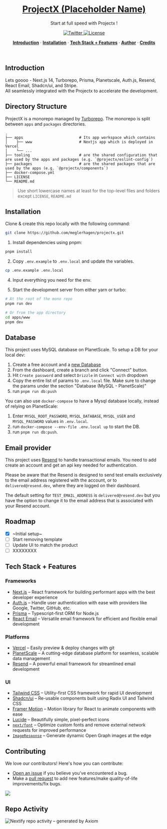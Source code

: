 <a href="https://projectx-eight-gilt.vercel.app/">
  <h1 align="center">ProjectX (Placeholder Name)</h1>
</a>

<p align="center">
  Start at full speed with Projectx !
</p>

<p align="center">
  <a href="https://twitter.com/placeholder">
    <img src="https://img.shields.io/twitter/follow/Projectx?style=flat&label=%40projectxy&logo=twitter&color=0bf&logoColor=fff" alt="Twitter" />
  </a>
  <a href="https://github.com/meglerhagen/projectx/blob/main/LICENSE">
    <img src="https://img.shields.io/github/license/meglerhagen/projectx?label=license&logo=github&color=f80&logoColor=fff" alt="License" />
  </a>
</p>

<p align="center">
  <a href="#introduction"><strong>Introduction</strong></a> ·
  <a href="#installation"><strong>Installation</strong></a> ·
  <a href="#tech-stack--features"><strong>Tech Stack + Features</strong></a> ·
  <a href="#author"><strong>Author</strong></a> ·
  <a href="#contributing"><strong>Credits</strong></a>
</p>
<br/>

## Introduction

Lets goooo - Next.js 14, Turborepo, Prisma, Planetscale, Auth.js, Resend, React Email, Shadcn/ui, and Stripe.
<br/>
All seamlessly integrated with the Projectx to accelerate the development.

## Directory Structure

ProjectX is a monorepo managed by [Turborepo](https://turbo.build/repo). The monorepo is split between `apps` and `packages` directories.

    .
    ├── apps                         # Its app workspace which contains 
    │    ├── www                     # Nextjs app which is deployed in Vercel       
    │    └── ...                                      
    ├── tooling                      # are the shared configuration that are used by the apps and packages (e.g. `@projectx/eslint-config`)
    ├── packages                     # are the shared packages that are used by the apps (e.g. `@projectx/components`)
    ├── docker-compose.yml                  
    ├── LICENSE
    └── README.md

> Use short lowercase names at least for the top-level files and folders except
> `LICENSE`, `README.md`

## Installation

Clone & create this repo locally with the following command:

```bash
git clone https://github.com/meglerhagen/projectx.git
```

1. Install dependencies using pnpm:

```sh
pnpm install
```

2. Copy `.env.example` to `.env.local` and update the variables.

```sh
cp .env.example .env.local
```

4. Input everything you need for the env.

5. Start the development server from either yarn or turbo:

```sh
# At the root of the mono repo
pnpm run dev

# Or from the app directory
cd apps/www
pnpm dev
```

## Database

This project uses MySQL database on PlanetScale. To setup a DB for your local dev:

1. Create a free account and a [new Database](https://planetscale.com/docs/tutorials/planetscale-quick-start-guide#create-a-database)
2. From the dashboard, create a branch and click "Connect" button.
3. Hit `Create password` and select `Drizzle` in `Connect with` dropdown
4. Copy the entire list of params to `.env.local` file. Make sure to change the params under the section "Database (MySQL - PlanetScale)"
5. run `pnpm run db:push`

You can also use `docker-compose` to have a Mysql database locally, instead of relying on PlanetScale:

1. Enter `MYSQL_ROOT_PASSWORD`, `MYSQL_DATABASE`, `MYSQL_USER` and `MYSQL_PASSWORD` values in `.env.local`.
2. run `docker-compose --env-file .env.local up` to start the DB.
3. run `pnpm run db:push`.

## Email provider

This project uses [Resend](https://resend.com/) to handle transactional emails. You need to add create an account and get an api key needed for authentication.

Please be aware that the Resend is designed to send test emails exclusively to the email address registered with the account, or to `delivered@resend.dev`, where they are logged on their dashboard.

The default setting for `TEST_EMAIL_ADDRESS` is `delivered@resend.dev` but you have the option to change it to the email address that is associated with your Resend account.

## Roadmap

- [x] ~Initial setup~
- [ ] Start removing template
- [ ] Update UI to match the product
- [ ] XXXXXXXX

## Tech Stack + Features

### Frameworks

- [Next.js](https://nextjs.org/) – React framework for building performant apps with the best developer experience
- [Auth.js](https://authjs.dev/) – Handle user authentication with ease with providers like Google, Twitter, GitHub, etc.
- [Prisma](https://www.prisma.io/) – Typescript-first ORM for Node.js
- [React Email](https://react.email/) – Versatile email framework for efficient and flexible email development

### Platforms

- [Vercel](https://vercel.com/) – Easily preview & deploy changes with git
- [PlanetScale](https://planetscale.com/) – A cutting-edge database platform for seamless, scalable data management
- [Resend](https://resend.com/) – A powerful email framework for streamlined email development

### UI

- [Tailwind CSS](https://tailwindcss.com/) – Utility-first CSS framework for rapid UI development
- [Shadcn/ui](https://ui.shadcn.com/) – Re-usable components built using Radix UI and Tailwind CSS
- [Framer Motion](https://framer.com/motion) – Motion library for React to animate components with ease
- [Lucide](https://lucide.dev/) – Beautifully simple, pixel-perfect icons
- [`next/font`](https://nextjs.org/docs/basic-features/font-optimization) – Optimize custom fonts and remove external network requests for improved performance
- [`ImageResponse`](https://nextjs.org/docs/app/api-reference/functions/image-response) – Generate dynamic Open Graph images at the edge

## Contributing

We love our contributors! Here's how you can contribute:

- [Open an issue](https://github.com/meglerhagen/projectx/issues) if you believe you've encountered a bug.
- Make a [pull request](https://github.com/meglerhagen/projectx/pull) to add new features/make quality-of-life improvements/fix bugs.

<a href="https://github.com/meglerhagen/projectx/graphs/contributors">
  <img src="https://contrib.rocks/image?repo=meglerhagen/projectx" />
</a>

## Repo Activity

![Nextify repo activity – generated by Axiom](https://repobeats.axiom.co/api/embed/f90bd65d98d57ce8fc8bbf36079da64f0c5c8764.svg "Repobeats analytics image")
